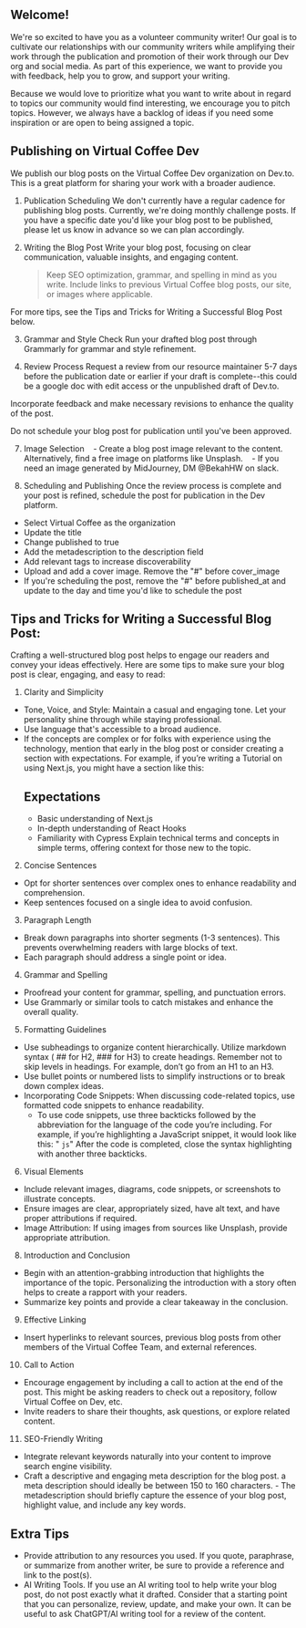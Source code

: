 ## Welcome!

We're so excited to have you as a volunteer community writer! Our goal is to cultivate our relationships with our community writers while amplifying their work through the publication and promotion of their work through our Dev org and social media. As part of this experience, we want to provide you with feedback, help you to grow, and support your writing.

Because we would love to prioritize what you want to write about in regard to topics our community would find interesting, we encourage you to pitch topics. However, we always have a backlog of ideas if you need some inspiration or are open to being assigned a topic.

## Publishing on Virtual Coffee Dev

We publish our blog posts on the Virtual Coffee Dev organization on Dev.to. This is a great platform for sharing your work with a broader audience.

1. Publication Scheduling
   We don't currently have a regular cadence for publishing blog posts. Currently, we're doing monthly challenge posts. If you have a specific date you'd like your blog post to be published, please let us know in advance so we can plan accordingly.

2. Writing the Blog Post
   Write your blog post, focusing on clear communication, valuable insights, and engaging content.
   > Keep SEO optimization, grammar, and spelling in mind as you write.
   > Include links to previous Virtual Coffee blog posts, our site, or images where applicable.

For more tips, see the Tips and Tricks for Writing a Successful Blog Post below.

3. Grammar and Style Check
   Run your drafted blog post through Grammarly for grammar and style refinement.

4. Review Process
   Request a review from our resource maintainer 5-7 days before the publication date or earlier if your draft is complete--this could be a google doc with edit access or the unpublished draft of Dev.to.

Incorporate feedback and make necessary revisions to enhance the quality of the post.

Do not schedule your blog post for publication until you've been approved.

7. Image Selection
      - Create a blog post image relevant to the content. Alternatively, find a free image on platforms like Unsplash.
      - If you need an image generated by MidJourney, DM @BekahHW on slack.

8. Scheduling and Publishing
   Once the review process is complete and your post is refined, schedule the post for publication in the Dev platform.

- Select Virtual Coffee as the organization
- Update the title
- Change published to true
- Add the metadescription to the description field
- Add relevant tags to increase discoverability
- Upload and add a cover image. Remove the "#" before cover_image
- If you're scheduling the post, remove the "#" before published_at and update to the day and time you'd like to schedule the post

## Tips and Tricks for Writing a Successful Blog Post:

Crafting a well-structured blog post helps to engage our readers and convey your ideas effectively. Here are some tips to make sure your blog post is clear, engaging, and easy to read:

1. Clarity and Simplicity

- Tone, Voice, and Style: Maintain a casual and engaging tone. Let your personality shine through while staying professional.
- Use language that's accessible to a broad audience.
- If the concepts are complex or for folks with experience using the technology, mention that early in the blog post or consider creating a section with expectations. For example, if you’re writing a Tutorial on using Next.js, you might have a section like this:
  ## Expectations
  - Basic understanding of Next.js
  - In-depth understanding of React Hooks
  - Familiarity with Cypress
    Explain technical terms and concepts in simple terms, offering context for those new to the topic.

2. Concise Sentences

- Opt for shorter sentences over complex ones to enhance readability and comprehension.
- Keep sentences focused on a single idea to avoid confusion.

3. Paragraph Length

- Break down paragraphs into shorter segments (1-3 sentences). This prevents overwhelming readers with large blocks of text.
- Each paragraph should address a single point or idea.

4. Grammar and Spelling

- Proofread your content for grammar, spelling, and punctuation errors.
- Use Grammarly or similar tools to catch mistakes and enhance the overall quality.

5. Formatting Guidelines

- Use subheadings to organize content hierarchically. Utilize markdown syntax ( ## for H2, ### for H3) to create headings. Remember not to skip levels in headings. For example, don’t go from an H1 to an H3.
- Use bullet points or numbered lists to simplify instructions or to break down complex ideas.
- Incorporating Code Snippets: When discussing code-related topics, use formatted code snippets to enhance readability.
  - To use code snippets, use three backticks followed by the abbreviation for the language of the code you’re including. For example, if you’re highlighting a JavaScript snippet, it would look like this: " `js`" After the code is completed, close the syntax highlighting with another three backticks.

6. Visual Elements

- Include relevant images, diagrams, code snippets, or screenshots to illustrate concepts.
- Ensure images are clear, appropriately sized, have alt text, and have proper attributions if required.
- Image Attribution: If using images from sources like Unsplash, provide appropriate attribution.

8. Introduction and Conclusion

- Begin with an attention-grabbing introduction that highlights the importance of the topic. Personalizing the introduction with a story often helps to create a rapport with your readers.
- Summarize key points and provide a clear takeaway in the conclusion.

9. Effective Linking

- Insert hyperlinks to relevant sources, previous blog posts from other members of the Virtual Coffee Team, and external references.

10. Call to Action

- Encourage engagement by including a call to action at the end of the post. This might be asking readers to check out a repository, follow Virtual Coffee on Dev, etc.
- Invite readers to share their thoughts, ask questions, or explore related content.

11. SEO-Friendly Writing

- Integrate relevant keywords naturally into your content to improve search engine visibility.
- Craft a descriptive and engaging meta description for the blog post.
  a meta description should ideally be between 150 to 160 characters. - The metadescription should briefly capture the essence of your blog post, highlight value, and include any key words.

## Extra Tips

- Provide attribution to any resources you used. If you quote, paraphrase, or summarize from another writer, be sure to provide a reference and link to the post(s).
- AI Writing Tools. If you use an AI writing tool to help write your blog post, do not post exactly what it drafted. Consider that a starting point that you can personalize, review, update, and make your own. It can be useful to ask ChatGPT/AI writing tool for a review of the content.
